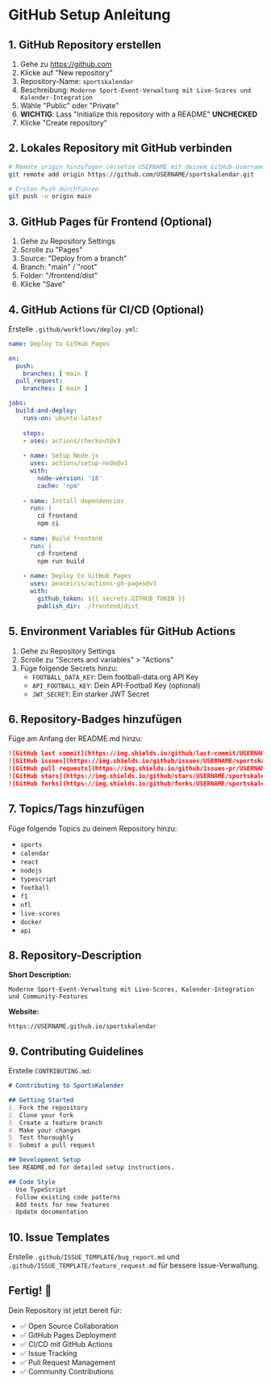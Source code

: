 # GitHub Setup Anleitung

## 1. GitHub Repository erstellen

1. Gehe zu https://github.com
2. Klicke auf "New repository"
3. Repository-Name: `sportskalendar`
4. Beschreibung: `Moderne Sport-Event-Verwaltung mit Live-Scores und Kalender-Integration`
5. Wähle "Public" oder "Private"
6. **WICHTIG**: Lass "Initialize this repository with a README" **UNCHECKED**
7. Klicke "Create repository"

## 2. Lokales Repository mit GitHub verbinden

```bash
# Remote origin hinzufügen (ersetze USERNAME mit deinem GitHub-Username)
git remote add origin https://github.com/USERNAME/sportskalendar.git

# Ersten Push durchführen
git push -u origin main
```

## 3. GitHub Pages für Frontend (Optional)

1. Gehe zu Repository Settings
2. Scrolle zu "Pages"
3. Source: "Deploy from a branch"
4. Branch: "main" / "root"
5. Folder: "/frontend/dist"
6. Klicke "Save"

## 4. GitHub Actions für CI/CD (Optional)

Erstelle `.github/workflows/deploy.yml`:

```yaml
name: Deploy to GitHub Pages

on:
  push:
    branches: [ main ]
  pull_request:
    branches: [ main ]

jobs:
  build-and-deploy:
    runs-on: ubuntu-latest
    
    steps:
    - uses: actions/checkout@v3
    
    - name: Setup Node.js
      uses: actions/setup-node@v3
      with:
        node-version: '18'
        cache: 'npm'
    
    - name: Install dependencies
      run: |
        cd frontend
        npm ci
    
    - name: Build frontend
      run: |
        cd frontend
        npm run build
    
    - name: Deploy to GitHub Pages
      uses: peaceiris/actions-gh-pages@v3
      with:
        github_token: ${{ secrets.GITHUB_TOKEN }}
        publish_dir: ./frontend/dist
```

## 5. Environment Variables für GitHub Actions

1. Gehe zu Repository Settings
2. Scrolle zu "Secrets and variables" > "Actions"
3. Füge folgende Secrets hinzu:
   - `FOOTBALL_DATA_KEY`: Dein football-data.org API Key
   - `API_FOOTBALL_KEY`: Dein API-Football Key (optional)
   - `JWT_SECRET`: Ein starker JWT Secret

## 6. Repository-Badges hinzufügen

Füge am Anfang der README.md hinzu:

```markdown
![GitHub last commit](https://img.shields.io/github/last-commit/USERNAME/sportskalendar)
![GitHub issues](https://img.shields.io/github/issues/USERNAME/sportskalendar)
![GitHub pull requests](https://img.shields.io/github/issues-pr/USERNAME/sportskalendar)
![GitHub stars](https://img.shields.io/github/stars/USERNAME/sportskalendar)
![GitHub forks](https://img.shields.io/github/forks/USERNAME/sportskalendar)
```

## 7. Topics/Tags hinzufügen

Füge folgende Topics zu deinem Repository hinzu:
- `sports`
- `calendar`
- `react`
- `nodejs`
- `typescript`
- `football`
- `f1`
- `nfl`
- `live-scores`
- `docker`
- `api`

## 8. Repository-Description

**Short Description:**
```
Moderne Sport-Event-Verwaltung mit Live-Scores, Kalender-Integration und Community-Features
```

**Website:**
```
https://USERNAME.github.io/sportskalendar
```

## 9. Contributing Guidelines

Erstelle `CONTRIBUTING.md`:

```markdown
# Contributing to SportsKalender

## Getting Started
1. Fork the repository
2. Clone your fork
3. Create a feature branch
4. Make your changes
5. Test thoroughly
6. Submit a pull request

## Development Setup
See README.md for detailed setup instructions.

## Code Style
- Use TypeScript
- Follow existing code patterns
- Add tests for new features
- Update documentation
```

## 10. Issue Templates

Erstelle `.github/ISSUE_TEMPLATE/bug_report.md` und `.github/ISSUE_TEMPLATE/feature_request.md` für bessere Issue-Verwaltung.

## Fertig! 🎉

Dein Repository ist jetzt bereit für:
- ✅ Open Source Collaboration
- ✅ GitHub Pages Deployment
- ✅ CI/CD mit GitHub Actions
- ✅ Issue Tracking
- ✅ Pull Request Management
- ✅ Community Contributions

